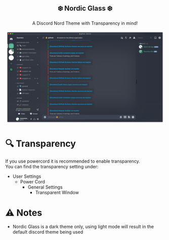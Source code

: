 <div align="center" justify="center">

<h2> ❄️ Nordic Glass ❄️ </h2>

A Discord Nord Theme with Transparency in mind!

<img src="assets/screenshot.png">

</div>

# 🔍 Transparency

If you use powercord it is recommended to enable transparency.  
You can find the transparency setting under:

- User Settings
  - Power Cord
    - General Settings
      - Transparent Window

# ⚠️ Notes
- Nordic Glass is a dark theme only, using light mode will result in the default discord theme being used